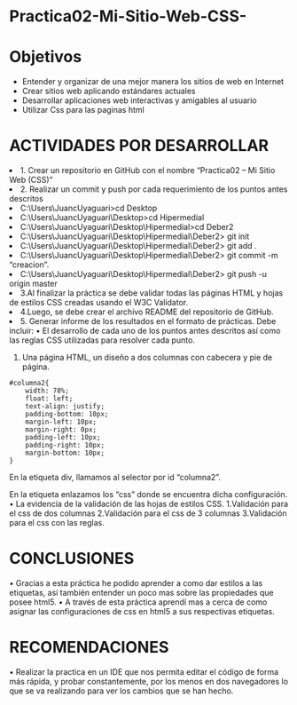 # Practica02-Mi-Sitio-Web-CSS-
<h1>Objetivos</h1>

<ul>
  <li> Entender y organizar de una mejor manera los sitios de web en Internet</li>
  <li> Crear sitios web aplicando estándares actuales </li>
  <li> Desarrollar aplicaciones web interactivas y amigables al usuario</li>
  <li> Utilizar Css para las paginas html</li>
</ul>

<h1>ACTIVIDADES POR DESARROLLAR</h1>
<li>1. Crear un repositorio en GitHub con el nombre “Practica02 – Mi Sitio Web (CSS)” </li>
<li>2. Realizar un commit y push por cada requerimiento de los puntos antes descritos </li>
<li>C:\Users\JuancUyaguari>cd Desktop  </li>
<li>C:\Users\JuancUyaguari\Desktop>cd Hipermedial </li>
<li>C:\Users\JuancUyaguari\Desktop\Hipermedial>cd Deber2</li>
<li>C:\Users\JuancUyaguari\Desktop\Hipermedial\Deber2> git init</li>
<li>C:\Users\JuancUyaguari\Desktop\Hipermedial\Deber2> git add .</li>
<li>C:\Users\JuancUyaguari\Desktop\Hipermedial\Deber2> git commit -m “creacion”.</li>
<li>C:\Users\JuancUyaguari\Desktop\Hipermedial\Deber2> git push -u origin master</li>
<li>3.Al finalizar la práctica se debe validar todas las páginas HTML y hojas de estilos CSS creadas usando el W3C Validator.</li>
<li>4.Luego, se debe crear el archivo README del repositorio de GitHub.</li>
<li>5. Generar informe de los resultados en el formato de prácticas. Debe incluir: 
•	El desarrollo de cada uno de los puntos antes descritos así como las reglas CSS utilizadas para resolver cada punto.</li>
    
1.	Una página HTML, un diseño a dos columnas con cabecera y pie de página.

```
#columna2{
    width: 78%;
    float: left;
    text-align: justify;
    padding-bottom: 10px;
    margin-left: 10px;
    margin-right: 0px;
    padding-left: 10px;
    padding-right: 10px;
    margin-bottom: 10px;
}
```
En la etiqueta div, llamamos al selector por id “columna2”.
<div id=columna2>
En la etiqueta <head> enlazamos los “css” donde se encuentra dicha configuración.
•	La evidencia de la validación de las hojas de estilos CSS.
  1.Validación para el css de dos columnas
  2.Validación para el css de 3 columnas
  3.Validación para el css con las reglas.
  <h1>CONCLUSIONES</h1>
•	Gracias a esta práctica he podido aprender a como dar estilos a las etiquetas, así también entender un poco mas sobre las propiedades que posee html5.
•	A través de esta práctica aprendí mas a cerca de como asignar las configuraciones de css en html5 a sus respectivas etiquetas.
  <h1>RECOMENDACIONES</h1>
•	Realizar la practica en un IDE que nos permita editar el código de forma más rápida, y probar constantemente, por los menos en dos navegadores lo que se va realizando para ver los cambios que se han hecho. 

